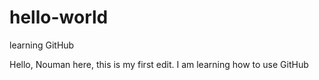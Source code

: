 # hello-world
learning GitHub

Hello, Nouman here, this is my first edit. I am learning how to use GitHub
